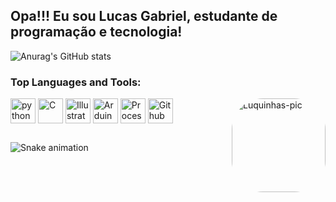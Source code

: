 ## Opa!!! Eu sou Lucas Gabriel, estudante de programação e tecnologia!


![Anurag's GitHub stats](https://github-readme-stats.vercel.app/api?username=Lucasgdbs&hide=contribs,issues&count_private=true&show_icons=true&theme=dark)

<h3>Top Languages and Tools:</h1>
<div style="display: inline_block>"<br>
  <img align="center" alt="python" height="40" width="40" src="https://cdn.jsdelivr.net/gh/devicons/devicon/icons/python/python-original.svg"/>
  <img align="center" alt="C" height="40" width="40" src="https://cdn.jsdelivr.net/gh/devicons/devicon/icons/c/c-original.svg"/>
  <img align="center" alt="Illustrator" height="40" width="40" src="https://cdn.jsdelivr.net/gh/devicons/devicon/icons/illustrator/illustrator-line.svg"/>
  <img align="center" alt="Arduino" height="40" width="40" src="https://cdn.jsdelivr.net/gh/devicons/devicon/icons/arduino/arduino-original.svg" />
  <img align="center" alt="Processing" height="40" width="40" src="https://cdn.jsdelivr.net/gh/devicons/devicon/icons/processing/processing-original-wordmark.svg" />
  <img align="center" alt="Github" height="40" width="40" src="https://cdn.jsdelivr.net/gh/devicons/devicon/icons/github/github-original-wordmark.svg"/>
  <img align="right" alt="Luquinhas-pic" height="150" style="border-radius:50px;" src="https://user-images.githubusercontent.com/114539692/224581730-d0be42d7-c840-49bd-8770-deeee031dea3.jpeg">

##

![Snake animation](https://github.com/Lucasgdbs/Lucasgdbs/blob/output/github-contribution-grid-snake.svg)



